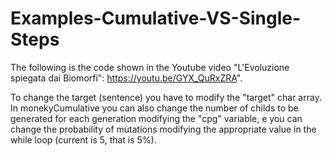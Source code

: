 # Examples-Cumulative-VS-Single-Steps
The following is the code shown in the Youtube video "L'Evoluzione spiegata dai Biomorfi": https://youtu.be/GYX_QuRxZRA".

To change the target (sentence) you have to modify the "target" char array. In monekyCumulative you can also change the number of childs to be generated for each generation modifying the "cpg" variable, e you can change the probability of mutations modifying the appropriate value in the while loop (current is 5, that is 5%).
